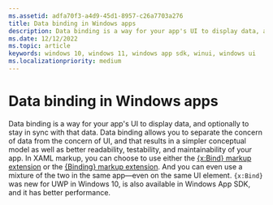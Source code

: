 ```yaml
---
ms.assetid: adfa70f3-a4d9-45d1-8957-c26a7703a276
title: Data binding in Windows apps
description: Data binding is a way for your app's UI to display data, and optionally to stay in sync with that data.
ms.date: 12/12/2022
ms.topic: article
keywords: windows 10, windows 11, windows app sdk, winui, windows ui
ms.localizationpriority: medium
---
```


# Data binding in Windows apps

Data binding is a way for your app's UI to display data, and optionally to stay in sync with that data. Data binding allows you to separate the concern of data from the concern of UI, and that results in a simpler conceptual model as well as better readability, testability, and maintainability of your app. In XAML markup, you can choose to use either the [{x:Bind} markup extension](/windows/uwp/xaml-platform/x-bind-markup-extension) or the [{Binding} markup extension](/windows/uwp/xaml-platform/binding-markup-extension). And you can even use a mixture of the two in the same app—even on the same UI element. `{x:Bind}` was new for UWP in Windows 10, is also available in Windows App SDK, and it has better performance.
